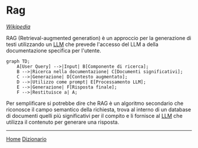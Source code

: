 # Rag

[*Wikipedia*](https://en.wikipedia.org/wiki/Retrieval-augmented_generation)

RAG (Retrieval-augmented generation) è un approccio per la generazione di testi utilizzando un [LLM](/docs/dictionary/llm.md) che prevede l'accesso del LLM a della documentazione specifica per l'utente.

```mermaid
graph TD;
    A[User Query] -->|Input| B[Componente di ricerca];
    B -->|Ricerca nella documentazione| C[Documenti significativi];
    C -->|Generazione| D[Contesto augmentato];
    D -->|Utilizzo come prompt| E[Processamento LLM];
    E -->|Generazione| F[Risposta finale];
    F -->|Restituisce a| A;
```

Per semplificare si potrebbe dire che RAG è un algoritmo secondario che riconosce il campo semantico della richiesta, trova al interno di un database di documenti quelli più significativi per il compito e li fornisce al [LLM](/docs/dictionary/llm.md) che utilizza il contenuto per generare una risposta.

---
[Home](/indice.md) [Dizionario](/docs/dictionary/indice.md)